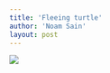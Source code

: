 ```yaml
---
title: 'Fleeing turtle'
author: 'Noam Sain'
layout: post
---
```


![](http://2.bp.blogspot.com/_8aN4krk1nsk/TEBQfZ96u-I/AAAAAAAAAZ0/9EvyD7KtkJU/s320/20100202-17.jpg)
